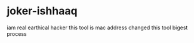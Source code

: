# joker-ishhaaq
iam real earthical hacker 
this tool is mac address changed 
this tool bigest process
